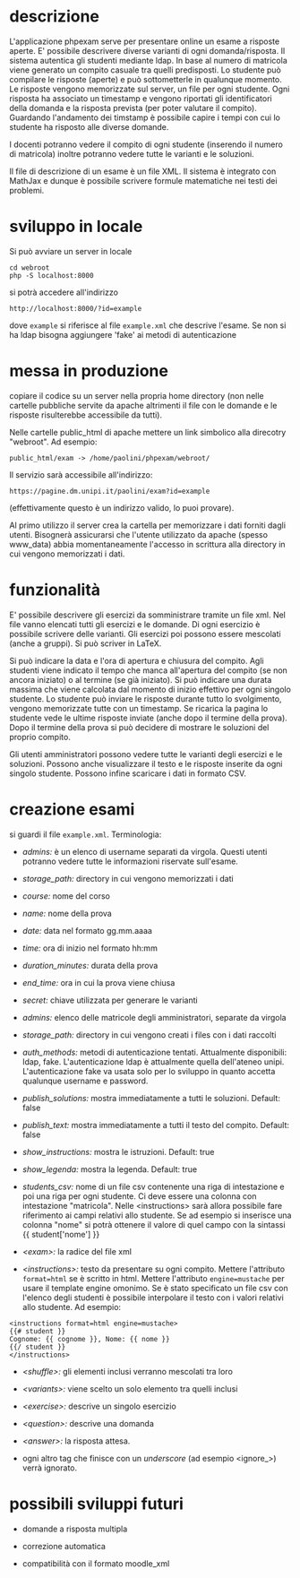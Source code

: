 # descrizione

L'applicazione phpexam serve per presentare online un esame a risposte aperte.
E' possibile descrivere diverse varianti di ogni domanda/risposta. Il sistema autentica 
gli studenti mediante ldap. In base al numero di matricola viene generato un compito 
casuale tra quelli predisposti. Lo studente può compilare le risposte (aperte) e può sottometterle 
in qualunque momento. Le risposte vengono memorizzate sul server, un file per ogni studente.
Ogni risposta ha associato un timestamp e vengono riportati gli identificatori della domanda 
e la risposta prevista (per poter valutare il compito). Guardando l'andamento dei timstamp 
è possibile capire i tempi con cui lo studente ha risposto alle diverse domande.

I docenti potranno vedere il compito di ogni studente (inserendo il numero di matricola)
inoltre potranno vedere tutte le varianti e le soluzioni.

Il file di descrizione di un esame è un file XML. Il sistema è integrato con MathJax e dunque 
è possibile scrivere formule matematiche nei testi dei problemi.

# sviluppo in locale

Si può avviare un server in locale

    cd webroot
    php -S localhost:8000

si potrà accedere all'indirizzo 

    http://localhost:8000/?id=example

dove `example` si riferisce al file `example.xml` che descrive l'esame.
Se non si ha ldap bisogna aggiungere 'fake' ai metodi di autenticazione

# messa in produzione

copiare il codice su un server nella propria home directory 
(non nelle cartelle pubbliche servite da apache altrimenti il file con 
le domande e le risposte risulterebbe accessibile da tutti).

Nelle cartelle public_html di apache mettere un link simbolico alla direcotry
"webroot". Ad esempio:

    public_html/exam -> /home/paolini/phpexam/webroot/

Il servizio sarà accessibile all'indirizzo:

    https://pagine.dm.unipi.it/paolini/exam?id=example

(effettivamente questo è un indirizzo valido, lo puoi provare).

Al primo utilizzo il server crea la cartella per memorizzare i dati forniti 
dagli utenti. Bisognerà assicurarsi che l'utente utilizzato da apache (spesso www_data)
abbia momentaneamente l'accesso in scrittura alla directory in cui vengono memorizzati i dati.

# funzionalità

E' possibile descrivere gli esercizi da somministrare tramite un file xml. Nel file vanno elencati 
tutti gli esercizi e le domande. Di ogni esercizio è possibile scrivere delle varianti. Gli esercizi poi
possono essere mescolati (anche a gruppi). Si può scriver in LaTeX.

Si può indicare la data e l'ora di apertura e chiusura del compito. Agli studenti viene indicato il tempo 
che manca all'apertura del compito (se non ancora iniziato) o al termine (se già iniziato). Si può indicare una 
durata massima che viene calcolata dal momento di inizio effettivo per ogni singolo studente. Lo studente 
può inviare le risposte durante tutto lo svolgimento, vengono memorizzate tutte con un timestamp. Se ricarica la pagina 
lo studente vede le ultime risposte inviate (anche dopo il termine della prova). Dopo il termine della prova si può 
decidere di mostrare le soluzioni del proprio compito.

Gli utenti amministratori possono vedere tutte le varianti degli esercizi e le soluzioni. Possono anche visualizzare il testo
e le risposte inserite da ogni singolo studente. Possono infine scaricare i dati in formato CSV.

# creazione esami 

si guardi il file `example.xml`. Terminologia:

* *admins:* è un elenco di username separati da virgola. Questi utenti potranno vedere tutte le informazioni riservate 
sull'esame.

* *storage_path:* directory in cui vengono memorizzati i dati

* *course:* nome del corso

* *name:* nome della prova 

* *date:* data nel formato gg.mm.aaaa

* *time:* ora di inizio nel formato hh:mm

* *duration_minutes:* durata della prova

* *end_time:* ora in cui la prova viene chiusa

* *secret:* chiave utilizzata per generare le varianti

* *admins:* elenco delle matricole degli amministratori, separate da virgola

* *storage_path:* directory in cui vengono creati i files con i dati raccolti

* *auth_methods:* metodi di autenticazione tentati. Attualmente disponibili: ldap, fake.
L'autenticazione ldap è attualmente quella dell'ateneo unipi. L'autenticazione fake 
va usata solo per lo sviluppo in quanto accetta qualunque username e password.

* *publish_solutions:* mostra immediatamente a tutti le soluzioni. Default: false

* *publish_text:* mostra immediatamente a tutti il testo del compito. Default: false

* *show_instructions:* mostra le istruzioni. Default: true

* *show_legenda:* mostra la legenda. Default: true

* *students_csv:* nome di un file csv contenente una riga di intestazione e poi una riga per ogni studente. Ci deve essere una colonna con intestazione "matricola". Nelle \<instructions> sarà allora possibile fare riferimento ai campi relativi allo studente. Se ad esempio si inserisce una colonna "nome" si potrà ottenere il valore di quel campo con la sintassi {{ student['nome'] }}

* *\<exam>:* la radice del file xml

* *\<instructions>:* testo da presentare su ogni compito. Mettere l'attributo `format=html`
se è scritto in html. Mettere l'attributo `engine=mustache` per usare il template engine omonimo.
Se è stato specificato un file csv con l'elenco degli studenti è possibile interpolare il testo 
con i valori relativi allo studente. Ad esempio:

``` 
<instructions format=html engine=mustache>
{{# student }}
Cognome: {{ cognome }}, Nome: {{ nome }}
{{/ student }}
</instructions>
```

* *\<shuffle>:* gli elementi inclusi verranno mescolati tra loro

* *\<variants>:* viene scelto un solo elemento tra quelli inclusi

* *\<exercise>:* descrive un singolo esercizio

* *\<question>:* descrive una domanda

* *\<answer>:* la risposta attesa.

* ogni altro tag che finisce con un *underscore* (ad esempio \<ignore_>)
verrà ignorato.

# possibili sviluppi futuri

* domande a risposta multipla

* correzione automatica

* compatibilità con il formato moodle_xml

